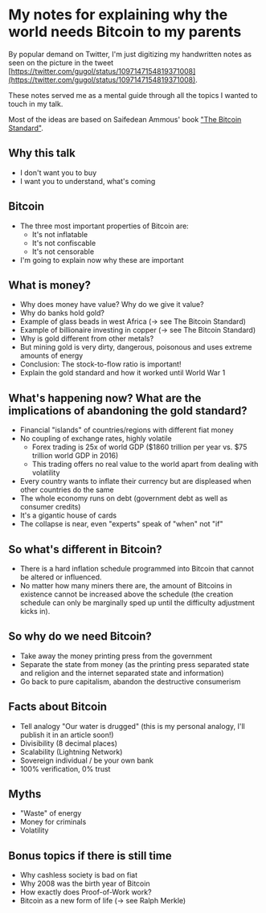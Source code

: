 # My notes for explaining why the world needs Bitcoin to my parents

By popular demand on Twitter, I'm just digitizing my handwritten notes as seen on
the picture in the tweet
[https://twitter.com/gugol/status/1097147154819371008](https://twitter.com/gugol/status/1097147154819371008).

These notes served me as a mental guide through all the topics I wanted to touch in my talk.

Most of the ideas are based on Saifedean Ammous' book
["The Bitcoin Standard"](https://www.amazon.com/Bitcoin-Standard-Decentralized-Alternative-Central/dp/1119473861).

## Why this talk
* I don't want you to buy
* I want you to understand, what's coming

## Bitcoin
* The three most important properties of Bitcoin are:
  * It's not inflatable
  * It's not confiscable
  * It's not censorable
* I'm going to explain now why these are important

## What is money?
* Why does money have value? Why do we give it value?
* Why do banks hold gold?
* Example of glass beads in west Africa (-> see The Bitcoin Standard)
* Example of billionaire investing in copper (-> see The Bitcoin Standard)
* Why is gold different from other metals?
* But mining gold is very dirty, dangerous, poisonous and uses extreme amounts of energy
* Conclusion: The stock-to-flow ratio is important!
* Explain the gold standard and how it worked until World War 1

## What's happening now? What are the implications of abandoning the gold standard?
* Financial "islands" of countries/regions with different fiat money
* No coupling of exchange rates, highly volatile
  * Forex trading is 25x of world GDP ($1860 trillion per year vs. $75 trillion world GDP in 2016)
  * This trading offers no real value to the world apart from dealing with volatility
* Every country wants to inflate their currency but are displeased when other countries do the same
* The whole economy runs on debt (government debt as well as consumer credits)
* It's a gigantic house of cards
* The collapse is near, even "experts" speak of "when" not "if"

## So what's different in Bitcoin?
* There is a hard inflation schedule programmed into Bitcoin that cannot be altered or influenced.
* No matter how many miners there are, the amount of Bitcoins in existence cannot be increased above the
  schedule (the creation schedule can only be marginally sped up until the difficulty adjustment kicks in).

## So why do we need Bitcoin?
* Take away the money printing press from the government
* Separate the state from money (as the printing press separated state and religion and the internet separated
  state and information)
* Go back to pure capitalism, abandon the destructive consumerism

## Facts about Bitcoin
* Tell analogy "Our water is drugged" (this is my personal analogy, I'll publish it in an article soon!)
* Divisibility (8 decimal places)
* Scalability (Lightning Network)
* Sovereign individual / be your own bank
* 100% verification, 0% trust

## Myths
* "Waste" of energy
* Money for criminals
* Volatility

## Bonus topics if there is still time
* Why cashless society is bad on fiat
* Why 2008 was the birth year of Bitcoin
* How exactly does Proof-of-Work work?
* Bitcoin as a new form of life (-> see Ralph Merkle)
